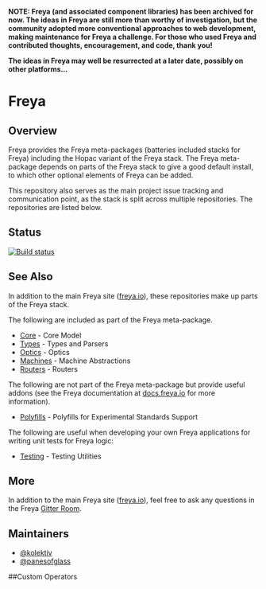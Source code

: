 **NOTE: Freya (and associated component libraries) has been archived for now. The ideas in Freya are still more than worthy of investigation, but the community adopted more conventional approaches to web development, making maintenance for Freya a challenge. For those who used Freya and contributed thoughts, encouragement, and code, thank you!**

**The ideas in Freya may well be resurrected at a later date, possibly on other platforms...** 

# Freya

## Overview

Freya provides the Freya meta-packages (batteries included stacks for Freya) including the Hopac variant of the Freya stack. The Freya meta-package depends on parts of the Freya stack to give a good default install, to which other optional elements of Freya can be added.

This repository also serves as the main project issue tracking and communication point, as the stack is split across multiple repositories. The repositories are listed below.

## Status

[![Build status](https://ci.appveyor.com/api/projects/status/fmjt610x7oxtf8yx/branch/master?svg=true)](https://ci.appveyor.com/project/xyncro/freya/branch/master)

## See Also

In addition to the main Freya site ([freya.io](https://freya.io)), these repositories make up parts of the Freya stack.

The following are included as part of the Freya meta-package.

* [Core](https://github.com/xyncro/freya-core) - Core Model
* [Types](https://github.com/xyncro/freya-types) - Types and Parsers
* [Optics](https://github.com/xyncro/freya-optics) - Optics
* [Machines](https://github.com/xyncro/freya-machines) - Machine Abstractions
* [Routers](https://github.com/xyncro/freya-routers) - Routers

The following are not part of the Freya meta-package but provide useful addons (see the Freya documentation at [docs.freya.io](https://docs.freya.io) for more information).

* [Polyfills](https://github.com/xyncro/freya-polyfills) - Polyfills for Experimental Standards Support

The following are useful when developing your own Freya applications for writing unit tests for Freya logic:

* [Testing](https://github.com/xyncro/freya-testing) - Testing Utilities

## More

In addition to the main Freya site ([freya.io](https://freya.io)), feel free to ask any questions in the Freya [Gitter Room](https://gitter.im/xyncro/freya).

## Maintainers

* [@kolektiv](https://github.com/kolektiv)
* [@panesofglass](https://github.com/panesofglass)

##Custom Operators

